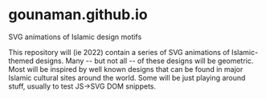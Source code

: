 # gounaman.github.io
SVG animations of Islamic design motifs

This repository will (ie 2022) contain a series of SVG animations of Islamic-themed designs.
Many -- but not all -- of these designs will be geometric.
Most will be inspired by well known designs that can be found in major Islamic cultural sites around the world. Some will be just playing around stuff, usually to test JS->SVG DOM snippets.



